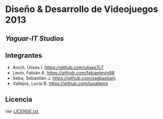 Diseño & Desarrollo de Videojuegos 2013
=======================================

***Yaguar-IT Studios***
-----------------------

Integrantes
-----------
* Anich, Ulises I. <https://github.com/ulises7c7>
* Levin, Fabián A. <https://github.com/fabianlevin88>
* Seba, Sebastián J. <https://github.com/ssebastianj>
* Vallejos, Lucía B. <https://github.com/luvallejos>

Licencia
--------
Ver [LICENSE.txt](LICENSE.txt)
